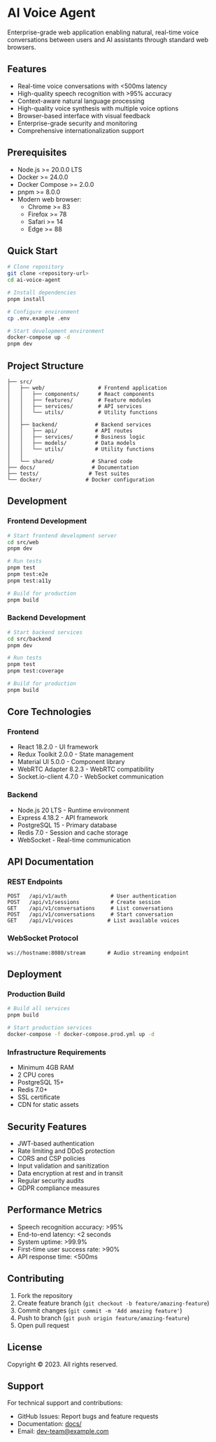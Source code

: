 # AI Voice Agent

Enterprise-grade web application enabling natural, real-time voice conversations between users and AI assistants through standard web browsers.

## Features

- Real-time voice conversations with <500ms latency
- High-quality speech recognition with >95% accuracy
- Context-aware natural language processing
- High-quality voice synthesis with multiple voice options
- Browser-based interface with visual feedback
- Enterprise-grade security and monitoring
- Comprehensive internationalization support

## Prerequisites

- Node.js >= 20.0.0 LTS
- Docker >= 24.0.0
- Docker Compose >= 2.0.0
- pnpm >= 8.0.0
- Modern web browser:
  - Chrome >= 83
  - Firefox >= 78
  - Safari >= 14
  - Edge >= 88

## Quick Start

```bash
# Clone repository
git clone <repository-url>
cd ai-voice-agent

# Install dependencies
pnpm install

# Configure environment
cp .env.example .env

# Start development environment
docker-compose up -d
pnpm dev
```

## Project Structure

```
├── src/
│   ├── web/                 # Frontend application
│   │   ├── components/      # React components
│   │   ├── features/        # Feature modules
│   │   ├── services/        # API services
│   │   └── utils/           # Utility functions
│   │
│   ├── backend/            # Backend services
│   │   ├── api/            # API routes
│   │   ├── services/       # Business logic
│   │   ├── models/         # Data models
│   │   └── utils/          # Utility functions
│   │
│   └── shared/            # Shared code
├── docs/                  # Documentation
├── tests/                # Test suites
└── docker/              # Docker configuration
```

## Development

### Frontend Development

```bash
# Start frontend development server
cd src/web
pnpm dev

# Run tests
pnpm test
pnpm test:e2e
pnpm test:a11y

# Build for production
pnpm build
```

### Backend Development

```bash
# Start backend services
cd src/backend
pnpm dev

# Run tests
pnpm test
pnpm test:coverage

# Build for production
pnpm build
```

## Core Technologies

### Frontend
- React 18.2.0 - UI framework
- Redux Toolkit 2.0.0 - State management
- Material UI 5.0.0 - Component library
- WebRTC Adapter 8.2.3 - WebRTC compatibility
- Socket.io-client 4.7.0 - WebSocket communication

### Backend
- Node.js 20 LTS - Runtime environment
- Express 4.18.2 - API framework
- PostgreSQL 15 - Primary database
- Redis 7.0 - Session and cache storage
- WebSocket - Real-time communication

## API Documentation

### REST Endpoints
```
POST   /api/v1/auth              # User authentication
POST   /api/v1/sessions          # Create session
GET    /api/v1/conversations     # List conversations
POST   /api/v1/conversations     # Start conversation
GET    /api/v1/voices           # List available voices
```

### WebSocket Protocol
```
ws://hostname:8080/stream       # Audio streaming endpoint
```

## Deployment

### Production Build

```bash
# Build all services
pnpm build

# Start production services
docker-compose -f docker-compose.prod.yml up -d
```

### Infrastructure Requirements

- Minimum 4GB RAM
- 2 CPU cores
- PostgreSQL 15+
- Redis 7.0+
- SSL certificate
- CDN for static assets

## Security Features

- JWT-based authentication
- Rate limiting and DDoS protection
- CORS and CSP policies
- Input validation and sanitization
- Data encryption at rest and in transit
- Regular security audits
- GDPR compliance measures

## Performance Metrics

- Speech recognition accuracy: >95%
- End-to-end latency: <2 seconds
- System uptime: >99.9%
- First-time user success rate: >90%
- API response time: <500ms

## Contributing

1. Fork the repository
2. Create feature branch (`git checkout -b feature/amazing-feature`)
3. Commit changes (`git commit -m 'Add amazing feature'`)
4. Push to branch (`git push origin feature/amazing-feature`)
5. Open pull request

## License

Copyright © 2023. All rights reserved.

## Support

For technical support and contributions:
- GitHub Issues: Report bugs and feature requests
- Documentation: [docs/](docs/)
- Email: dev-team@example.com